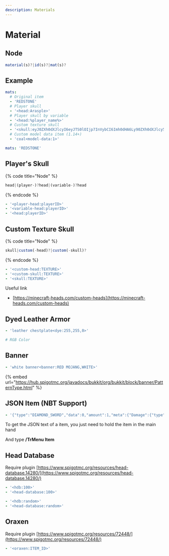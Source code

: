 ```yaml
---
description: Materials
---
```


# Material

## **Node**

```javascript
material(s)?|id(s)?|mat(s)?
```

## Example

```yaml
mats:
  # Original item
  - 'REDSTONE'
  # Player skull
  - '<head:Arasple>'
  # Player skull by variable
  - '<head:%player_name%>'
  # Custom texture skull
  - '<skull:eyJ0ZXh0dXJlcyI6eyJTS0lOIjp7InVybCI6Imh0dHA6Ly90ZXh0dXJlcy5taW5lY3JhZnQubmV0L3RleHR1cmUvYjU1MzE0MWFhYmU4OWE4YTU4MDRhMTcyMTMzYjQzZDVkMGVlMDU0OWNjMTlkYjAzODU2ODQwNDNjZmE5NDZhNSJ9fX0>'
  # Custom model data item (1.14+)
  - 'coal<model-data:1>'
```

```yaml
mats: 'REDSTONE'
```

## Player's Skull

{% code title="Node" %}
```javascript
head|(player-)?head|(variable-)?head
```
{% endcode %}

```yaml
- '<player-head:playerID>'
- '<variable-head:playerID>'
- '<head:playerID>'
```

## Custom Texture Skull

{% code title="Node" %}
```javascript
skull|custom(-head)?|custom(-skull)?
```
{% endcode %}

```yaml
- '<custom-head:TEXTURE>'
- '<custom-skull:TEXTURE>'
- '<skull:TEXTURE>'
```

Useful link

* [https://minecraft-heads.com/custom-heads](https://minecraft-heads.com/custom-heads)

## Dyed Leather Armor

```yaml
- 'leather chestplate<dye:255,255,0>'

# RGB Color
```

## Banner

```yaml
- 'white banner<banner:RED MOJANG,WHITE>'
```

{% embed url="https://hub.spigotmc.org/javadocs/bukkit/org/bukkit/block/banner/PatternType.html" %}

## JSON Item \(NBT Support\)

```yaml
- '{"type":"DIAMOND_SWORD","data":0,"amount":1,"meta":{"Damage":{"type":"INT","data":0}}}'
```

To get the JSON text of a item, you just need to hold the item in the main hand

And type **/TrMenu Item**

## Head Database

Require plugin [https://www.spigotmc.org/resources/head-database.14280/](https://www.spigotmc.org/resources/head-database.14280/)

```yaml
- '<hdb:100>'
- '<head-database:100>'

- '<hdb:random>'
- '<head-database:random>'
```

## Oraxen

Require plugin [https://www.spigotmc.org/resources/72448/](https://www.spigotmc.org/resources/72448/)

```yaml
- '<oraxen:ITEM_ID>'
```

